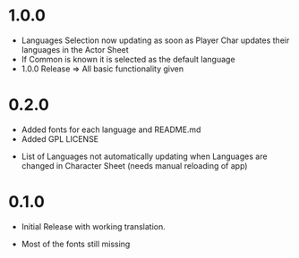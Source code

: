 # 1.0.0

+ Languages Selection now updating as soon as Player Char updates their languages in the Actor Sheet
+ If Common is known it is selected as the default language
+ 1.0.0 Release => All basic functionality given 

# 0.2.0

+ Added fonts for each language and README.md
+ Added GPL LICENSE
- List of Languages not automatically updating when Languages are changed in Character Sheet (needs manual reloading of app)

# 0.1.0

+ Initial Release with working translation.
- Most of the fonts still missing